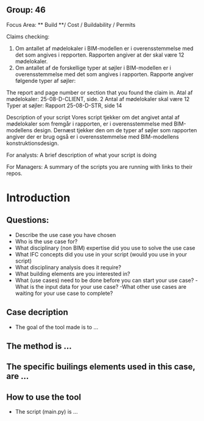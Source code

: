 ## Group: 46

Focus Area: 
 ** Build **/ Cost / Buildability / Permits

Claims checking:
  1. Om antallet af mødelokaler i BIM-modellen er i overensstemmelse med det som angives i repporten. Rapporten angiver at der skal være 12 mødelokaler.
  2. Om antallet af de forskellige typer at søjler i BIM-modellen er i overensstemmelse med det som angives i rapporten. Rapporte angiver følgende typer af           søjler: 


The report and page number or section that you found the claim in.
  Atal af mødelokaler: 25-08-D-CLIENT, side. 2 Antal af mødelokaler skal være 12 
  Typer at søjler: Rapport 25-08-D-STR, side 14 
  
Description of your script
  Vores script tjekker om det angivet antal af mødelokaler som fremgår i rapporten, er i overensstemmelse med BIM-modellens design. 
  Dernæst tjekker den om de typer af søjler som rapporten angiver der er brug også er i overensstemmelse med BIM-modellens konstruktionsdesign. 
  
For analysts: A brief description of what your script is doing

For Managers: A summary of the scripts you are running with links to their repos.
# Introduction

## Questions:
- Describe the use case you have chosen
- Who is the use case for?
- What disciplinary (non BIM) expertise did you use to solve the use case
- What IFC concepts did you use in your script (would you use in your script)
- What disciplinary analysis does it require?
- What building elements are you interested in?
- What (use cases) need to be done before you can start your use case?
-What is the input data for your use case?
-What other use cases are waiting for your use case to complete?


## Case decription
- The goal of the tool made is to ...

## The method is ...


## The specific builings elements used in this case, are ...


## How to use the tool
- The script (main.py) is ...
